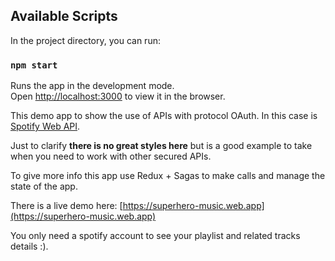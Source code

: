 

## Available Scripts

In the project directory, you can run:

### `npm start`

Runs the app in the development mode.<br />
Open [http://localhost:3000](http://localhost:3000) to view it in the browser.


This demo app to show the use of APIs with protocol OAuth. In this case is  [Spotify Web API](https://developer.spotify.com/documentation/web-api/).

Just to clarify **there is no great styles here** but is a good example to take when you need to work with other secured APIs.

To give more info this app use Redux + Sagas to make calls and manage the state of the app.

There is a live demo here: [https://superhero-music.web.app](https://superhero-music.web.app)

You only need a spotify account to see your playlist and related tracks details :).

